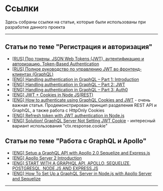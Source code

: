 # Ссылки

Здесь собраны ссылки на статьи, которые были использованы при разработке данного проекта

---

## Статьи по теме "Регистрация и авторизация"

- [[RUS] Про токены, JSON Web Tokens (JWT), аутентификацию и авторизацию. Token-Based Authentication](https://gist.github.com/zmts/802dc9c3510d79fd40f9dc38a12bccfc)
- [[RUS] Полное руководство по управлению JWT во фронтенд-клиентах (GraphQL)](https://medium.com/nuances-of-programming/%D0%BF%D0%BE%D0%BB%D0%BD%D0%BE%D0%B5-%D1%80%D1%83%D0%BA%D0%BE%D0%B2%D0%BE%D0%B4%D1%81%D1%82%D0%B2%D0%BE-%D0%BF%D0%BE-%D1%83%D0%BF%D1%80%D0%B0%D0%B2%D0%BB%D0%B5%D0%BD%D0%B8%D1%8E-jwt-%D0%B2%D0%BE-%D1%84%D1%80%D0%BE%D0%BD%D1%82%D0%B5%D0%BD%D0%B4-%D0%BA%D0%BB%D0%B8%D0%B5%D0%BD%D1%82%D0%B0%D1%85-graphql-b9b5103062a3)
- [[ENG] Handling authentication in GraphQL – Part 1: Introduction](https://blog.pusher.com/handling-authentication-in-graphql/)
- [[ENG] Handling authentication in GraphQL – Part 2: JWT](https://blog.pusher.com/handling-authentication-in-graphql-jwt/)
- [[ENG] Handling authentication in GraphQL – Part 3: Auth0](https://blog.pusher.com/handling-authentication-in-graphql-auth0/)
- [[ENG] JWT + Cookies in Node JS(REST)](https://dev.to/mr_cea/remaining-stateless-jwt-cookies-in-node-js-3lle)
- [[ENG] How to authenticate using GraphQL Cookies and JWT](https://flaviocopes.com/graphql-auth-apollo-jwt-cookies/) - очень важная статья. Продемонстрирован принцип разделения REST API и GraphQL, а также работа с HttpOnly Cookies
- [[ENG] Refresh token with JWT authentication in Node.js](https://solidgeargroup.com/en/refresh-token-with-jwt-authentication-node-js/)
- [[ENG] Solution! GraphQL Server Not Setting JWT Cookie](https://dev.to/doylecodes/graphql-server-not-setting-jwt-cookie-1gme) - интересный вариант использования "ctx.response.cookie"

## Статьи по теме "Работа с GraphQL и Apollo"

- [[ENG] Setup a GraphQL API with Apollo 2.0 Sequelize and Express.js](https://medium.com/valtech-ch/setup-a-graphql-api-with-apollo-2-0-sequelize-and-express-js-608d1365d776)
- [[ENG] Apollo Server 2 Introduction](https://medium.com/codingthesmartway-com-blog/apollo-server-2-introduction-efc4026f5654)
- [[ENG] START WITH A GRAPHQL API, APOLLO, SEQUELIZE, POSTGRESQL, NODE.JS AND EXPRESS.JS](https://markomatic.me/blog/node-express-sequelize-pg-graphql/)
- [[ENG] How To Set Up a GraphQL Server in Node.js with Apollo Server and Sequelize](https://www.digitalocean.com/community/tutorials/how-to-set-up-a-graphql-server-in-node-js-with-apollo-server-and-sequelize)

---

